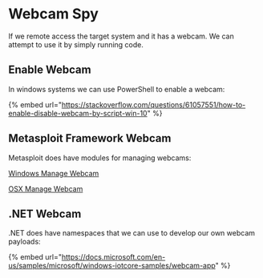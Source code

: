 # Webcam Spy

If we remote access the target system and it has a webcam. We can attempt to use it by simply running code.

## Enable Webcam

In windows systems we can use PowerShell to enable a webcam:

{% embed url="https://stackoverflow.com/questions/61057551/how-to-enable-disable-webcam-by-script-win-10" %}

## Metasploit Framework Webcam

Metasploit does have modules for managing webcams:

[Windows Manage Webcam](https://github.com/rapid7/metasploit-framework/blob/master/modules/post/windows/manage/webcam.rb)

[OSX Manage Webcam](https://github.com/rapid7/metasploit-framework/blob/master/modules/post/osx/manage/webcam.rb)

## .NET Webcam

.NET does have namespaces that we can use to develop our own webcam payloads:

{% embed url="https://docs.microsoft.com/en-us/samples/microsoft/windows-iotcore-samples/webcam-app" %}
